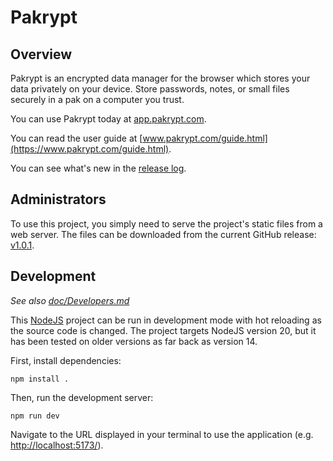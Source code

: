 # Pakrypt

## Overview

Pakrypt is an encrypted data manager for the browser which stores your data privately on your device. Store passwords, notes, or small files securely in a pak on a computer you trust.

You can use Pakrypt today at [app.pakrypt.com](https://app.pakrypt.com/).

You can read the user guide at [www.pakrypt.com/guide.html](https://www.pakrypt.com/guide.html).

You can see what's new in the [release log](./doc/Release.md).

## Administrators

To use this project, you simply need to serve the project's static files from a web server. The files can be downloaded from the current GitHub release: [v1.0.1](https://github.com/fractalate/pakrypt/releases/tag/v1.0.1).

## Development

*See also [doc/Developers.md](./doc/Developers.md)*

This [NodeJS](https://nodejs.org/) project can be run in development mode with hot reloading as the source code is changed. The project targets NodeJS version 20, but it has been tested on older versions as far back as version 14.

First, install dependencies:

```
npm install .
```

Then, run the development server:

```
npm run dev
```

Navigate to the URL displayed in your terminal to use the application (e.g. [http://localhost:5173/](http://localhost:5173/)).
